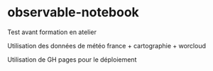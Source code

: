 # observable-notebook

Test avant formation en atelier

Utilisation des données de météo france + cartographie + worcloud

Utilisation de GH pages pour le déploiement 
